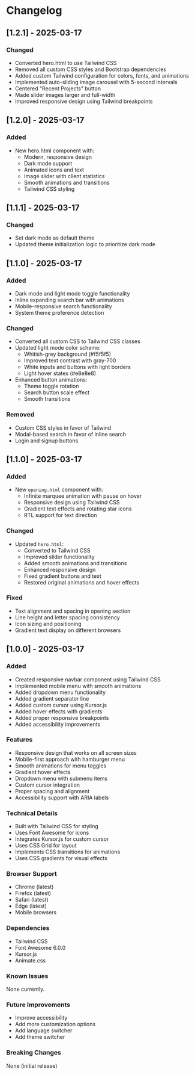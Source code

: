 # Changelog

## [1.2.1] - 2025-03-17

### Changed
- Converted hero.html to use Tailwind CSS
- Removed all custom CSS styles and Bootstrap dependencies
- Added custom Tailwind configuration for colors, fonts, and animations
- Implemented auto-sliding image carousel with 5-second intervals
- Centered "Recent Projects" button
- Made slider images larger and full-width
- Improved responsive design using Tailwind breakpoints

## [1.2.0] - 2025-03-17

### Added
- New hero.html component with:
  - Modern, responsive design
  - Dark mode support
  - Animated icons and text
  - Image slider with client statistics
  - Smooth animations and transitions
  - Tailwind CSS styling

## [1.1.1] - 2025-03-17

### Changed
- Set dark mode as default theme
- Updated theme initialization logic to prioritize dark mode

## [1.1.0] - 2025-03-17

### Added
- Dark mode and light mode toggle functionality
- Inline expanding search bar with animations
- Mobile-responsive search functionality
- System theme preference detection

### Changed
- Converted all custom CSS to Tailwind CSS classes
- Updated light mode color scheme:
  - Whitish-grey background (#f5f5f5)
  - Improved text contrast with gray-700
  - White inputs and buttons with light borders
  - Light hover states (#e8e8e8)
- Enhanced button animations:
  - Theme toggle rotation
  - Search button scale effect
  - Smooth transitions

### Removed
- Custom CSS styles in favor of Tailwind
- Modal-based search in favor of inline search
- Login and signup buttons

## [1.1.0] - 2025-03-17

### Added
- New `opening.html` component with:
  - Infinite marquee animation with pause on hover
  - Responsive design using Tailwind CSS
  - Gradient text effects and rotating star icons
  - RTL support for text direction

### Changed
- Updated `hero.html`:
  - Converted to Tailwind CSS
  - Improved slider functionality
  - Added smooth animations and transitions
  - Enhanced responsive design
  - Fixed gradient buttons and text
  - Restored original animations and hover effects

### Fixed
- Text alignment and spacing in opening section
- Line height and letter spacing consistency
- Icon sizing and positioning
- Gradient text display on different browsers

## [1.0.0] - 2025-03-17

### Added
- Created responsive navbar component using Tailwind CSS
- Implemented mobile menu with smooth animations
- Added dropdown menu functionality
- Added gradient separator line
- Added custom cursor using Kursor.js
- Added hover effects with gradients
- Added proper responsive breakpoints
- Added accessibility improvements

### Features
- Responsive design that works on all screen sizes
- Mobile-first approach with hamburger menu
- Smooth animations for menu toggles
- Gradient hover effects
- Dropdown menu with submenu items
- Custom cursor integration
- Proper spacing and alignment
- Accessibility support with ARIA labels

### Technical Details
- Built with Tailwind CSS for styling
- Uses Font Awesome for icons
- Integrates Kursor.js for custom cursor
- Uses CSS Grid for layout
- Implements CSS transitions for animations
- Uses CSS gradients for visual effects

### Browser Support
- Chrome (latest)
- Firefox (latest)
- Safari (latest)
- Edge (latest)
- Mobile browsers

### Dependencies
- Tailwind CSS
- Font Awesome 6.0.0
- Kursor.js
- Animate.css

### Known Issues
None currently.

### Future Improvements
- Improve accessibility
- Add more customization options
- Add language switcher
- Add theme switcher

### Breaking Changes
None (initial release)
